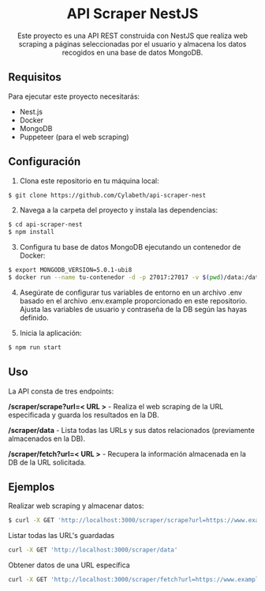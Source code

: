 <h1 align="center">API Scraper NestJS
</h1>


  <p align="center">Este proyecto es una API REST construida con NestJS que realiza web scraping a páginas seleccionadas por el usuario y almacena los datos recogidos en una base de datos MongoDB.</p>
    <p align="center">

## Requisitos

Para ejecutar este proyecto necesitarás:

- Nest.js
- Docker
- MongoDB
- Puppeteer (para el web scraping)

## Configuración

1. Clona este repositorio en tu máquina local:

```bash
$ git clone https://github.com/Cylabeth/api-scraper-nest
```

2. Navega a la carpeta del proyecto y instala las dependencias:
```bash
$ cd api-scraper-nest
$ npm install
```
3. Configura tu base de datos MongoDB ejecutando un contenedor de Docker:
```bash
$ export MONGODB_VERSION=5.0.1-ubi8
$ docker run --name tu-contenedor -d -p 27017:27017 -v $(pwd)/data:/data/db -e MONGO_INITDB_ROOT_USERNAME=tu-usuario -e MONGO_INITDB_ROOT_PASSWORD=tu-password mongodb/mongodb-community-server:$MONGODB_VERSION
```
4. Asegúrate de configurar tus variables de entorno en un archivo .env basado en el archivo .env.example proporcionado en este repositorio. Ajusta las variables de usuario y contraseña de la DB según las hayas definido.

5. Inicia la aplicación:
```bash
$ npm run start
```

## Uso

La API consta de tres endpoints:

<strong>/scraper/scrape?url=< URL ></strong> - Realiza el web scraping de la URL especificada y guarda los resultados en la DB.

<strong>/scraper/data</strong> - Lista todas las URLs y sus datos relacionados (previamente almacenados en la DB).

<strong>/scraper/fetch?url=< URL ></strong> - Recupera la información almacenada en la DB de la URL solicitada.


## Ejemplos

Realizar web scraping y almacenar datos:
```bash
$ curl -X GET 'http://localhost:3000/scraper/scrape?url=https://www.example.com'
```

Listar todas las URL's guardadas
```bash
curl -X GET 'http://localhost:3000/scraper/data'
```

Obtener datos de una URL específica
```bash
curl -X GET 'http://localhost:3000/scraper/fetch?url=https://www.example.com
```

